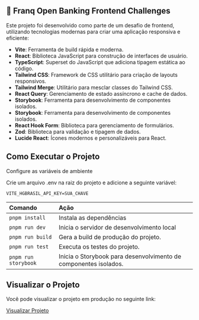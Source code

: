 ## 🚀 Franq Open Banking Frontend Challenges

Este projeto foi desenvolvido como parte de um desafio de frontend, utilizando tecnologias modernas para criar uma aplicação responsiva e eficiente:

- **Vite**: Ferramenta de build rápida e moderna.
- **React**: Biblioteca JavaScript para construção de interfaces de usuário.
- **TypeScript**: Superset do JavaScript que adiciona tipagem estática ao código.
- **Tailwind CSS**: Framework de CSS utilitário para criação de layouts responsivos.
- **Tailwind Merge**: Utilitário para mesclar classes do Tailwind CSS.
- **React Query**: Gerenciamento de estado assíncrono e cache de dados.
- **Storybook**: Ferramenta para desenvolvimento de componentes isolados.
- **Storybook**: Ferramenta para desenvolvimento de componentes isolados.
- **React Hook Form**: Biblioteca para gerenciamento de formulários.
- **Zod**: Biblioteca para validação e tipagem de dados.
- **Lucide React**: Ícones modernos e personalizáveis para React.

## Como Executar o Projeto

Configure as variáveis de ambiente

Crie um arquivo .env na raiz do projeto e adicione a seguinte variável:

`VITE_HGBRASIL_API_KEY=SUA_CHAVE`

| Comando          | Ação                                                         |
| :--------------- | :------------------------------------------------------------- |
| `pnpm install`   | Instala as dependências                                         |
| `pnpm run dev`       | Inicia o servidor de desenvolvimento local|
| `pnpm run build`       | Gera a build de produção do projeto.|
| `pnpm run test`       | Executa os testes do projeto.|
| `pnpm run storybook`       | Inicia o Storybook para desenvolvimento de componentes isolados.|


## Visualizar o Projeto

Você pode visualizar o projeto em produção no seguinte link:

[Visualizar Projeto](https://franq-open-banking-frontend-challenges.vercel.app/)
